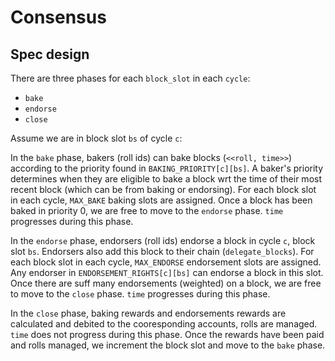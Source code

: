 # Consensus

## Spec design

There are three phases for each `block_slot` in each `cycle`:
- `bake`
- `endorse`
- `close`

Assume we are in block slot `bs` of cycle `c`:

In the `bake` phase, bakers (roll ids) can bake blocks (`<<roll, time>>`) according to the priority found in `BAKING_PRIORITY[c][bs]`. A baker's priority determines when they are eligible to bake a block wrt the time of their most recent block (which can be from baking or endorsing). For each block slot in each cycle, `MAX_BAKE` baking slots are assigned. Once a block has been baked in priority 0, we are free to move to the `endorse` phase. `time` progresses during this phase.

In the `endorse` phase, endorsers (roll ids) endorse a block in cycle `c`, block slot `bs`. Endorsers also add this block to their chain (`delegate_blocks`). For each block slot in each cycle, `MAX_ENDORSE` endorsement slots are assigned. Any endorser in `ENDORSEMENT_RIGHTS[c][bs]` can endorse a block in this slot. Once there are suff many endorsements (weighted) on a block, we are free to move to the `close` phase. `time` progresses during this phase.

In the `close` phase, baking rewards and endorsements rewards are calculated and debited to the cooresponding accounts, rolls are managed. `time` does not progress during this phase. Once the rewards have been paid and rolls managed, we increment the block slot and move to the `bake` phase.
